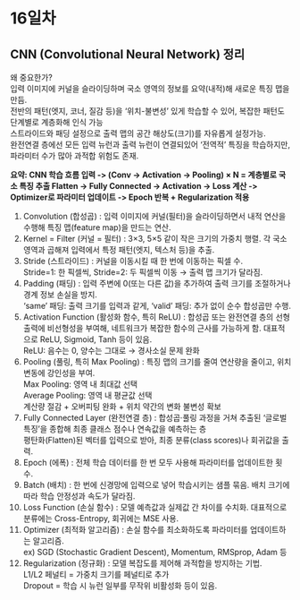 # 16일차

## CNN (Convolutional Neural Network) 정리
왜 중요한가?<br>
입력 이미지에 커널을 슬라이딩하며 국소 영역의 정보를 요약(내적)해 새로운 특징 맵을 만듬. <br>전반의 패턴(엣지, 코너, 질감 등)을 ‘위치-불변성’ 있게 학습할 수 있어, 복잡한 패턴도 단계별로 계층화해 인식 가능<br>
스트라이드와 패딩 설정으로 출력 맵의 공간 해상도(크기)를 자유롭게 설정가능.<br>
완전연결 층에선 모든 입력 뉴런과 출력 뉴런이 연결되있어 ‘전역적’ 특징을 학습하지만, 파라미터 수가 많아 과적합 위험도 존재.

**요약: CNN 학습 흐름
입력 -> (Conv → Activation → Pooling) × N = 계층별로 국소 특징 추출
Flatten -> Fully Connected -> Activation -> Loss 계산 -> Optimizer로 파라미터 업데이트 -> Epoch 반복 + Regularization 적용**


1. Convolution (합성곱) : 입력 이미지에 커널(필터)을 슬라이딩하면서 내적 연산을 수행해 특징 맵(feature map)을 만드는 연산.
2. Kernel = Filter (커널 = 필터) : 3×3, 5×5 같이 작은 크기의 가중치 행렬. 각 국소 영역과 곱해져 입력에서 특정 패턴(엣지, 텍스처 등)을 추출.
3. Stride (스트라이드) : 커널을 이동시킬 때 한 번에 이동하는 픽셀 수.<br>Stride=1: 한 픽셀씩, Stride=2: 두 픽셀씩 이동 → 출력 맵 크기가 달라짐.
4. Padding (패딩) : 입력 주변에 0(또는 다른 값)을 추가하여 출력 크기를 조절하거나 경계 정보 손실을 방지.<br>‘same’ 패딩: 출력 크기를 입력과 같게, ‘valid’ 패딩: 추가 없이 순수 합성곱만 수행.
5. Activation Function (활성화 함수, 특히 ReLU) : 합성곱 또는 완전연결 층의 선형 출력에 비선형성을 부여해, 네트워크가 복잡한 함수의 근사를 가능하게 함. 대표적으로 ReLU, Sigmoid, Tanh 등이 있음.<br>ReLU: 음수는 0, 양수는 그대로 → 경사소실 문제 완화
6. Pooling (풀링, 특히 Max Pooling) : 특징 맵의 크기를 줄여 연산량을 줄이고, 위치 변동에 강인성을 부여.<br>Max Pooling: 영역 내 최대값 선택<br>Average Pooling: 영역 내 평균값 선택<br>계산량 절감 + 오버피팅 완화 + 위치 약간의 변화 불변성 확보
7. Fully Connected Layer (완전연결 층) : 합성곱·풀링 과정을 거쳐 추출된 ‘글로벌 특징’을 종합해 최종 클래스 점수나 연속값을 예측하는 층<br>평탄화(Flatten)된 벡터를 입력으로 받아, 최종 분류(class scores)나 회귀값을 출력.
8. Epoch (에폭) : 전체 학습 데이터를 한 번 모두 사용해 파라미터를 업데이트한 횟수.
9. Batch (배치) : 한 번에 신경망에 입력으로 넣어 학습시키는 샘플 묶음. 배치 크기에 따라 학습 안정성과 속도가 달라짐.
10. Loss Function (손실 함수) : 모델 예측값과 실제값 간 차이를 수치화. 대표적으로 분류에는 Cross-Entropy, 회귀에는 MSE 사용.
11. Optimizer (최적화 알고리즘) : 손실 함수를 최소화하도록 파라미터를 업데이트하는 알고리즘.<br>ex) SGD (Stochastic Gradient Descent), Momentum, RMSprop, Adam 등
12. Regularization (정규화) : 모델 복잡도를 제어해 과적합을 방지하는 기법.<br>L1/L2 페널티 = 가중치 크기를 페널티로 추가<br>Dropout = 학습 시 뉴런 일부를 무작위 비활성화 등이 있음.
